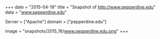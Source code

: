 
+++
date = "2015-04-18"
title = "Snapshot of http://www.pepperdine.edu"
data = "www.pepperdine.edu"

Server = ["Apache"]
domain = ["pepperdine.edu"]

  image = "snapshots/2015_16/www.pepperdine.edu.png"
+++
#
